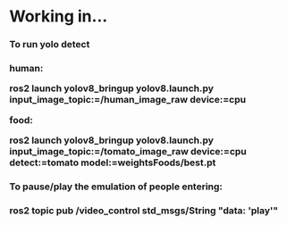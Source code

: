 <h1>Working in...</h1>

<h3>To run yolo detect<h3>

human:

ros2 launch yolov8_bringup yolov8.launch.py input_image_topic:=/human_image_raw device:=cpu

food:

ros2 launch yolov8_bringup yolov8.launch.py input_image_topic:=/tomato_image_raw device:=cpu detect:=tomato model:=weightsFoods/best.pt


<h3>To pause/play the emulation of people entering:<h3>

ros2 topic pub /video_control std_msgs/String "data: 'play'"

 
